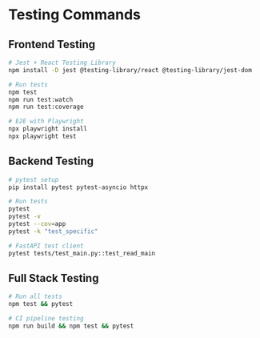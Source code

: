 # Testing Commands

## Frontend Testing
```bash
# Jest + React Testing Library
npm install -D jest @testing-library/react @testing-library/jest-dom

# Run tests
npm test
npm run test:watch
npm run test:coverage

# E2E with Playwright
npx playwright install
npx playwright test
```

## Backend Testing
```bash
# pytest setup
pip install pytest pytest-asyncio httpx

# Run tests
pytest
pytest -v
pytest --cov=app
pytest -k "test_specific"

# FastAPI test client
pytest tests/test_main.py::test_read_main
```

## Full Stack Testing
```bash
# Run all tests
npm test && pytest

# CI pipeline testing
npm run build && npm test && pytest
```